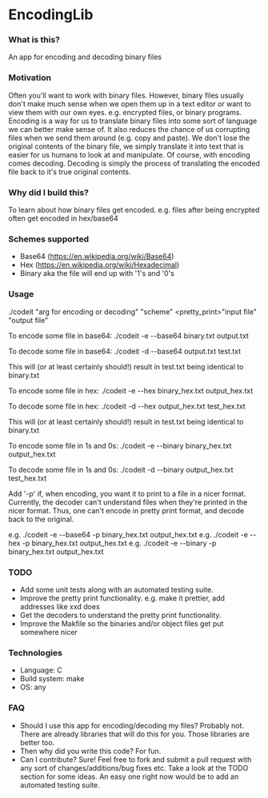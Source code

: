 # EncodingLib

### What is this? 
An app for encoding and decoding binary files 

### Motivation
Often you'll want to work with binary files. However, binary files usually don't make much sense when we open them up in 
a text editor or want to view them with our own eyes. e.g. encrypted files, or binary programs. Encoding is a way for us to 
translate binary files into some sort of language we can better make sense of. It also reduces the chance of us 
corrupting files when we send them around (e.g. copy and paste). We don't lose the original
contents of the binary file, we simply translate it into text that is easier for us humans to
look at and manipulate. Of course, with encoding comes decoding. Decoding is simply the process
of translating the encoded file back to it's true original contents.

### Why did I build this?
To learn about how binary files get encoded. e.g. files after being encrypted often get encoded
in hex/base64

### Schemes supported
- Base64 (https://en.wikipedia.org/wiki/Base64)
- Hex (https://en.wikipedia.org/wiki/Hexadecimal)
- Binary aka the file will end up with '1's and '0's

### Usage
./codeit "arg for encoding or decoding" "scheme" <pretty_print>"input file" "output file"

To encode some file in base64:
./codeit -e --base64 binary.txt output.txt

To decode some file in base64:
./codeit -d --base64 output.txt test.txt

This will (or at least certainly should!) result in test.txt being identical to binary.txt

To encode some file in hex:
./codeit -e --hex binary_hex.txt output_hex.txt

To decode some file in hex:
./codeit -d --hex output_hex.txt test_hex.txt

This will (or at least certainly should!) result in test.txt being identical to binary.txt

To encode some file in 1s and 0s:
./codeit -e --binary binary_hex.txt output_hex.txt

To decode some file in 1s and 0s:
./codeit -d --binary output_hex.txt test_hex.txt

Add '-p' if, when encoding, you want it to print to a file in a nicer format. Currently, the
decoder can't understand files when they're printed in the nicer format. Thus, one can't encode
in pretty print format, and decode back to the original.

e.g.  ./codeit -e --base64 -p binary_hex.txt output_hex.txt
e.g.  ./codeit -e --hex -p binary_hex.txt output_hex.txt
e.g.  ./codeit -e --binary -p binary_hex.txt output_hex.txt


### TODO
- Add some unit tests along with an automated testing suite.
- Improve the pretty print functionality. e.g. make it prettier, add addresses like xxd does
- Get the decoders to understand the pretty print functionality.
- Improve the Makfile so the binaries and/or object files get put somewhere nicer

### Technologies 
- Language: C
- Build system: make
- OS: any

### FAQ
- Should I use this app for encoding/decoding my files? Probably not. There are already libraries that will do this for you.
  Those libraries are better too.
- Then why did you write this code? For fun.
- Can I contribute? Sure! Feel free to fork and submit a pull request with any sort of
  changes/additions/bug fixes etc. Take a look at the TODO section for some ideas. An easy one
  right now would be to add an automated testing suite.
